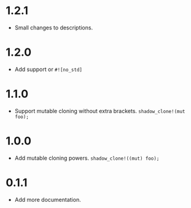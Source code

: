 # 1.2.**1**
- Small changes to descriptions.

# 1.**2**.0
- Add support or `#![no_std]`

# 1.**1**.0
- Support mutable cloning without extra brackets. `shadow_clone!(mut foo);`

# **1.0.0**
- Add mutable cloning powers. `shadow_clone!((mut) foo);`

# 0.1.**1**
- Add more documentation.